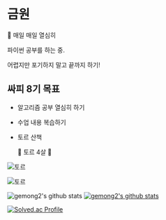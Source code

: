 

# 금원

:muscle: 매일 매일 열심히



파이썬 공부를 하는 중. 

어렵지만 포기하지 말고 끝까지 하기!



## 싸피 8기 목표



- 알고리즘 공부 열심히 하기

- 수업 내용 복습하기

- 토르 산책

  

  :poodle: 토르 4살 :boy:

![토르](README.assets/20220417_132610.jpg)

![토르](README.assets/20220417_132418-16578609838351.jpg)


![gemong2's github stats](https://github-readme-stats.vercel.app/api?username=gemong2&show_icons=true)
[![gemong2's github stats](https://github-readme-stats.vercel.app/api/top-langs/?username=gemong2&show_icons=true&hide_border=true&title_color=004386&icon_color=004386&layout=compact)](https://github.com/gemong2)

[![Solved.ac Profile](http://mazassumnida.wtf/api/v2/generate_badge?boj=gemong2)](https://solved.ac/gemong2/)
